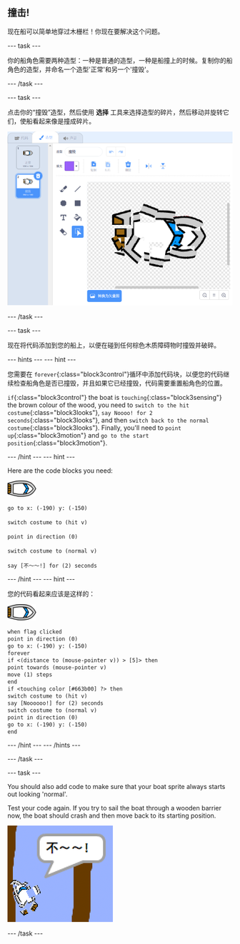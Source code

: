 ## 撞击!

现在船可以简单地穿过木栅栏！你现在要解决这个问题。

\--- task \---

你的船角色需要两种造型：一种是普通的造型，一种是船撞上的时候。复制你的船角色的造型，并命名一个造型'正常'和另一个'撞毁'。

\--- /task \---

\--- task \---

点击你的“撞毁”造型，然后使用 **选择** 工具来选择造型的碎片，然后移动并旋转它们，使船看起来像是撞成碎片。

![截屏](images/boat-hit-costume-annotated.png)

\--- /task \---

\--- task \---

现在将代码添加到您的船上，以便在碰到任何棕色木质障碍物时撞毁并破碎。

\--- hints \--- \--- hint \---

您需要在 `forever`{:class="block3control"}循环中添加代码块，以便您的代码继续检查船角色是否已撞毁，并且如果它已经撞毁，代码需要重置船角色的位置。

`if`{:class="block3control"} the boat is `touching`{:class="block3sensing"} the brown colour of the wood, you need to `switch to the hit costume`{:class="block3looks"}, `say Noooo! for 2 seconds`{:class="block3looks"}, and then `switch back to the normal costume`{:class="block3looks"}. Finally, you'll need to `point up`{:class="block3motion"} and `go to the start position`{:class="block3motion"}.

\--- /hint \--- \--- hint \---

Here are the code blocks you need:

![boat-sprite](images/boat_resize.png)

```blocks3
go to x: (-190) y: (-150)

switch costume to (hit v)

point in direction (0)

switch costume to (normal v)

say [不～～!] for (2) seconds
```

\--- /hint \--- \--- hint \---

您的代码看起来应该是这样的：

![boat-sprite](images/boat_resize.png)

```blocks3
when flag clicked
point in direction (0)
go to x: (-190) y: (-150)
forever
if <(distance to (mouse-pointer v)) > [5]> then
point towards (mouse-pointer v)
move (1) steps
end
if <touching color [#663b00] ?> then
switch costume to (hit v)
say [Noooooo!] for (2) seconds
switch costume to (normal v)
point in direction (0)
go to x: (-190) y: (-150)
end
```

\--- /hint \--- \--- /hints \---

\--- /task \---

\--- task \---

You should also add code to make sure that your boat sprite always starts out looking 'normal'.

Test your code again. If you try to sail the boat through a wooden barrier now, the boat should crash and then move back to its starting position.

![screenshot](images/boat-crash.png)

\--- /task \---